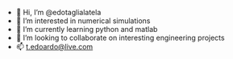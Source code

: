 - 👋 Hi, I’m @edotaglialatela
- 👀 I’m interested in numerical simulations
- 🌱 I’m currently learning python and matlab
- 💞️ I’m looking to collaborate on interesting engineering projects
- 📫 t.edoardo@live.com
